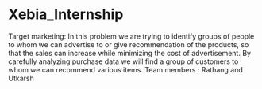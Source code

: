# Xebia_Internship
Target marketing: 
In this problem we are trying to identify groups of people to whom we
can advertise to or give recommendation of the products, so that the
sales can increase while minimizing the cost of advertisement. By
carefully analyzing purchase data we will find a group of customers to
whom we can recommend various items.
Team members : Rathang and Utkarsh
